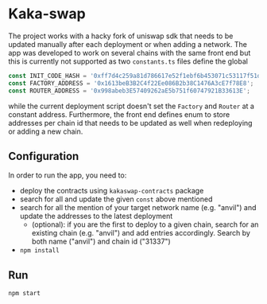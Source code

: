 # Kaka-swap

The project works with a hacky fork of uniswap sdk that needs to be updated manually after each deployment or when
adding a network. The app was developed to work on several chains with the same front end but this is currently not
supported as two `constants.ts` files define the global

```javascript
const INIT_CODE_HASH = '0xff7d4c259a81d786617e52f1ebf6b453071c53117f51d12bc4a40466eb741d44';
const FACTORY_ADDRESS = '0x1613beB3B2C4f22Ee086B2b38C1476A3cE7f78E8';
const ROUTER_ADDRESS = '0x998abeb3E57409262aE5b751f60747921B33613E';
```

while the current deployment script doesn't set the `Factory` and `Router` at a constant address. Furthermore, the front
end defines enum to store addresses per chain id that needs to be updated as well when redeploying or adding a new
chain.

## Configuration

In order to run the app, you need to:

- deploy the contracts using `kakaswap-contracts` package
- search for all and update the given `const` above mentioned
- search for all the mention of your target network name (e.g. "anvil") and update the addresses to the latest
  deployment
  - (optional): if you are the first to deploy to a given chain, search for an existing chain (e.g. "anvil") and add
    entries accordingly. Search by both name ("anvil") and chain id ("31337")
- `npm install`

## Run

```bash
npm start
```
